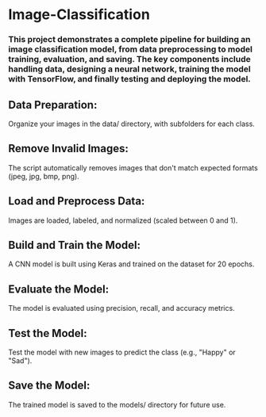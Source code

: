 # Image-Classification
### This project demonstrates a complete pipeline for building an image classification model, from data preprocessing to model training, evaluation, and saving. The key components include handling data, designing a neural network, training the model with TensorFlow, and finally testing and deploying the model.

 
## Data Preparation:

Organize your images in the data/ directory, with subfolders for each class.
## Remove Invalid Images:

The script automatically removes images that don't match expected formats (jpeg, jpg, bmp, png).
## Load and Preprocess Data:

Images are loaded, labeled, and normalized (scaled between 0 and 1).
## Build and Train the Model:

A CNN model is built using Keras and trained on the dataset for 20 epochs.
## Evaluate the Model:

The model is evaluated using precision, recall, and accuracy metrics.
## Test the Model:

Test the model with new images to predict the class (e.g., "Happy" or "Sad").
## Save the Model:

The trained model is saved to the models/ directory for future use.
